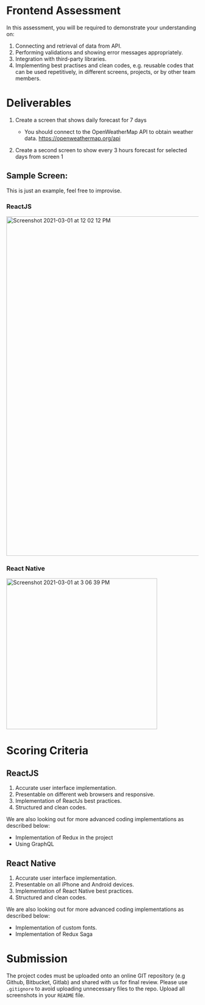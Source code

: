 # Frontend Assessment
In this assessment, you will be required to demonstrate your understanding on:
1. Connecting and retrieval of data from API.
2. Performing validations and showing error messages appropriately.
3. Integration with third-party libraries.
4. Implementing best practises and clean codes, e.g. reusable codes that can be used repetitively, in different screens, projects, or by other team members.

# Deliverables
1. Create a screen that shows daily forecast for 7 days
    - You should connect to the OpenWeatherMap API to obtain weather data. https://openweathermap.org/api

2. Create a second screen to show every 3 hours forecast for selected days from screen 1

## Sample Screen: 
This is just an example, feel free to improvise.
### ReactJS
<img width="889" alt="Screenshot 2021-03-01 at 12 02 12 PM" src="https://user-images.githubusercontent.com/15083795/109463281-ae719480-7a9f-11eb-8c95-fe7a389568ab.png">

### React Native
<img width="395" alt="Screenshot 2021-03-01 at 3 06 39 PM" src="https://user-images.githubusercontent.com/15083795/109463421-f2649980-7a9f-11eb-8039-80e9647b9b66.png">


# Scoring Criteria 
## ReactJS
1. Accurate user interface implementation.
2. Presentable on different web browsers and responsive.
3. Implementation of ReactJs best practices.
4. Structured and clean codes.

We are also looking out for more advanced coding implementations as described below: 
- Implementation of Redux in the project
- Using GraphQL

## React Native
1. Accurate user interface implementation.
2. Presentable on all iPhone and Android devices.
3. Implementation of React Native best practices. 
4. Structured and clean codes.

We are also looking out for more advanced coding implementations as described below:
- Implementation of custom fonts.
- Implementation of Redux Saga

# Submission

The project codes must be uploaded onto an online GIT repository (e.g Github, Bitbucket, Gitlab) and shared with us for final review. Please use `.gitignore` to avoid uploading unnecessary files to the repo. Upload all screenshots in your `README` file.
